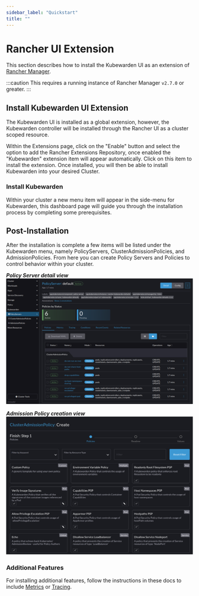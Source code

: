 ```yaml
---
sidebar_label: "Quickstart"
title: ""
---
```


# Rancher UI Extension

This section describes how to install the Kubewarden UI as an extension of [Rancher Manager](https://github.com/rancher/rancher).

:::caution
This requires a running instance of Rancher Manager `v2.7.0` or greater.
:::

## Install Kubewarden UI Extension

The Kubewarden UI is installed as a global extension, however, the Kubewarden controller will be installed through the Rancher UI as a cluster scoped resource.

Within the Extensions page, click on the "Enable" button and select the option to add the Rancher Extensions Repository, once enabled the "Kubewarden" extension item will appear automatically. Click on this item to install the extension. Once installed, you will then be able to install Kubewarden into your desired Cluster.

### Install Kubewarden

Within your cluster a new menu item will appear in the side-menu for Kubewarden, this dashboard page will guide you through the installation process by completing some prerequisites.

## Post-Installation

After the installation is complete a few items will be listed under the Kubewarden menu, namely PolicyServers, ClusterAdmissionPolicies, and AdmissionPolicies. From here you can create Policy Servers and Policies to control behavior within your cluster.

___Policy Server detail view___
![UI PolicyServer Detail](/img/ui_policyserver_detail.png)

___Admission Policy creation view___
![UI Policy Create](/img/ui_policy_create.png)

### Additional Features

For installing additional features, follow the instructions in these docs to include [Metrics](./metrics.md) or [Tracing](./tracing.md).
